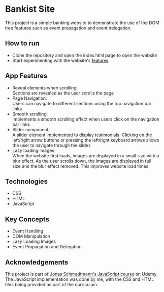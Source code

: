 # Bankist Site
This project is a simple banking website to demonstrate the use of the
DOM tree features such as event propagation and event delegation.

## How to run
- Clone the repository and open the index.html page to open the website
- Start experimenting with the website's [features](#app-features) 

## App Features
- Reveal elements when scrolling:<br>
Sections are revealed as the user scrolls the page
- Page Navigation: <br>
Users can navigate to different sections using the top navigation bar links
- Smooth scrolling:<br>
Implements a smooth scrolling effect when users click on the navigation bar links
- Slider component: <br>
A slider element implemented to display testimonials. Clicking on the left/right
arrow buttons or pressing the left/right keyboard arrows allows the user to navigate
through the slides
- Lazy loading images: <br>
When the website first loads, images are displayed in a small size with a blur effect.
As the user scrolls down, the images are displayed in full size and the blur effect removed. This improves website load times.


## Technologies
-  CSS
-  HTML
-  JavaScript

## Key Concepts
-  Event Handling
-  DOM Manipulation
-  Lazy Loading Images
-  Event Propagation and Delegation


## Acknowledgements
This project is part of [Jonas Schmedtmann's JavaScript course](https://www.udemy.com/course/the-complete-javascript-course/) on Udemy.<br>
The JavaScript implementation was done by me, with the CSS and HTML files being provided as part of the curriculum.

